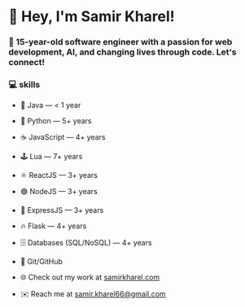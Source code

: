 # 👋 Hey, I'm Samir Kharel!

### 🚀 15-year-old software engineer with a passion for web development, AI, and changing lives through code. Let's connect!

### 💻 skills
- 🍵 Java — < 1 year
- 🐍 Python — 5+ years
- ☕ JavaScript — 4+ years
- 🕹️ Lua — 7+ years
- ⚛️ ReactJS — 3+ years
- 🟢 NodeJS — 3+ years
- 🧩 ExpressJS — 3+ years
- 🔥 Flask — 4+ years
- 🗄️ Databases (SQL/NoSQL) — 4+ years
- 🧰 Git/GitHub

- 🌐 Check out my work at [samirkharel.com](https://www.samirkharel.com)  
- ✉️ Reach me at [samir.kharel66@gmail.com](mailto:samir.kharel66@gmail.com)  
